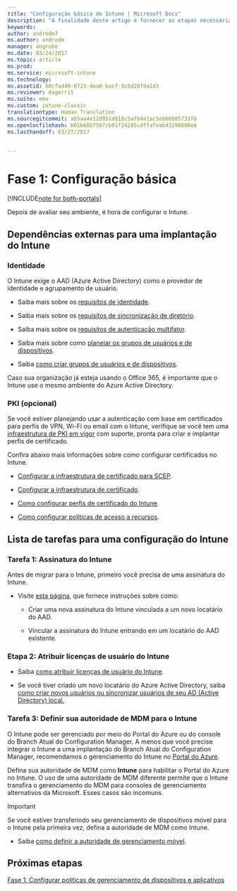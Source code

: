 ```yaml
---
title: "Configuração básica do Intune | Microsoft Docs"
description: "A finalidade deste artigo é fornecer as etapas necessárias para configurar o Microsoft Intune."
keywords: 
author: andredm7
ms.author: andredm
manager: angrobe
ms.date: 03/24/2017
ms.topic: article
ms.prod: 
ms.service: microsoft-intune
ms.technology: 
ms.assetid: 60cfa440-0723-4ea0-bacf-3c5d26f9a1d3
ms.reviewer: dagerrit
ms.suite: ems
ms.custom: intune-classic
translationtype: Human Translation
ms.sourcegitcommit: ab5aa4e12d951d818c5afb4e1ac5e866b05733fb
ms.openlocfilehash: b01b68b7587cb91f24285cdffafeab43296886e6
ms.lasthandoff: 03/27/2017


---
```


# <a name="phase-1-basic-setup"></a>Fase 1: Configuração básica

[!INCLUDE[note for both-portals](../includes/note-for-both-portals.md)]

Depois de avaliar seu ambiente, é hora de configurar o Intune.

## <a name="external-dependencies-for-an-intune-deployment"></a>Dependências externas para uma implantação do Intune

### <a name="identity"></a>Identidade

O Intune exige o AAD (Azure Active Directory) como o provedor de identidade e agrupamento de usuário.

-   Saiba mais sobre os [requisitos de identidade](https://docs.microsoft.com/active-directory/active-directory-hybrid-identity-design-considerations-overview#design-considerations-overview).

-   Saiba mais sobre os [requisitos de sincronização de diretório](https://docs.microsoft.com/active-directory/active-directory-hybrid-identity-design-considerations-directory-sync-requirements).

-   Saiba mais sobre os [requisitos de autenticação multifator](https://docs.microsoft.com/active-directory/active-directory-hybrid-identity-design-considerations-multifactor-auth-requirements).

-   Saiba mais sobre como [planejar os grupos de usuários e de dispositivos](https://docs.microsoft.com/intune/deploy-use/plan-your-user-and-device-groups).

-   Saiba [como criar grupos de usuários e de dispositivos](https://docs.microsoft.com/en-us/intune/deploy-use/use-groups-to-manage-users-and-devices-with-microsoft-intune).

Caso sua organização já esteja usando o Office 365, é importante que o Intune use o mesmo ambiente do Azure Active Directory.

### <a name="pki-optional"></a>PKI (opcional)

Se você estiver planejando usar a autenticação com base em certificados para perfis de VPN, Wi-Fi ou email com o Intune, verifique se você tem uma [infraestrutura de PKI em vigor](https://docs.microsoft.com/intune/deploy-use/secure-resource-access-with-certificate-profiles) com suporte, pronta para criar e implantar perfis de certificado.

Confira abaixo mais informações sobre como configurar certificados no Intune.

-   [Configurar a infraestrutura de certificado para SCEP](https://docs.microsoft.com/intune/deploy-use/configure-certificate-infrastructure-for-scep).

-   [Configurar a infraestrutura de certificado](https://docs.microsoft.com/intune/deploy-use/configure-certificate-infrastructure-for-pfx).

-   [Como configurar perfis de certificado do Intune](file:///C:/intune/deploy-use/https://docs.microsoft.com/intune/deploy-use/configure-intune-certificate-profiles).

-   [Como configurar políticas de acesso a recursos](https://docs.microsoft.com/intune/deploy-use/enable-access-to-company-resources-with-microsoft-intune).

## <a name="task-list-for-an-intune-setup"></a>Lista de tarefas para uma configuração do Intune

### <a name="task-1-intune-subscription"></a>Tarefa 1: Assinatura do Intune

Antes de migrar para o Intune, primeiro você precisa de uma assinatura do Intune.

-   Visite [esta página](https://portal.office.com/Signup/Signup.aspx?OfferId=40BE278A-DFD1-470a-9EF7-9F2596EA7FF9&dl=INTUNE_A&ali=1#0), que fornece instruções sobre como:

    -   Criar uma nova assinatura do Intune vinculada a um novo locatário do AAD.

    -   Vincular a assinatura do Intune entrando em um locatário do AAD existente.

### <a name="task-2-assign-intune-user-licenses"></a>Etapa 2: Atribuir licenças de usuário do Intune

-   Saiba [como atribuir licenças de usuário do Intune](https://docs.microsoft.com/intune/get-started/start-with-a-paid-subscription-to-microsoft-intune-step-4).

-   Se você tiver criado um novo locatário do Azure Active Directory, saiba [como criar novos usuários ou sincronizar usuários de seu AD (Active Directory) local.](https://docs.microsoft.com/azure/active-directory/connect/active-directory-aadconnect)

### <a name="task-3-set-your-mdm-authority-to-intune"></a>Tarefa 3: Definir sua autoridade de MDM para o Intune

O Intune pode ser gerenciado por meio do Portal do Azure ou do console do Branch Atual do Configuration Manager. A menos que você precise integrar o Intune a uma implantação do Branch Atual do Configuration Manager, recomendamos o gerenciamento do Intune no [Portal do Azure](https://portal.azure.com).

Defina sua autoridade de MDM como **Intune** para habilitar o Portal do Azure no Intune. O uso de uma autoridade de MDM diferente permite que o Intune transfira o gerenciamento do MDM para consoles de gerenciamento alternativos da Microsoft. Esses casos são incomuns.

> [!IMPORTANT]
> Se você estiver transferindo seu gerenciamento de dispositivos móvel para o Intune pela primeira vez, defina a autoridade de MDM como Intune.

-   Saiba [como definir a autoridade de gerenciamento móvel](https://docs.microsoft.com/intune/deploy-use/prerequisites-for-enrollment#step-2-set-mdm-authority).

## <a name="next-step"></a>Próximas etapas

[Fase 1: Configurar políticas de gerenciamento de dispositivos e aplicativos](https://docs.microsoft.com/intune/plan-design/migration-phase1-configure-device-and-app-management-policies)

